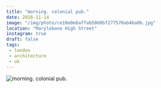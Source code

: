 ```yaml
---
title: "morning. colonial pub."
date: 2016-11-14
image: "/img/photo/ce10e0e6affab5060bf277570ab4ba0b.jpg"
location: "Marylebone High Street"
instagram: true
draft: false
tags:
 - london
 - architecture
 - uk
---
```


![morning. colonial pub.](/img/photo/ce10e0e6affab5060bf277570ab4ba0b.jpg)
